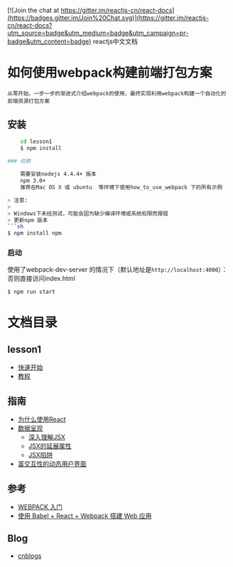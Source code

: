 [![Join the chat at https://gitter.im/reactjs-cn/react-docs](https://badges.gitter.im/Join%20Chat.svg)](https://gitter.im/reactjs-cn/react-docs?utm_source=badge&utm_medium=badge&utm_campaign=pr-badge&utm_content=badge)
reactjs中文文档

# 如何使用webpack构建前端打包方案 
	
	从零开始，一步一步的渐进式介绍webpack的使用，最终实现利用webpack构建一个自动化的前端资源打包方案

## 安装
```sh
	cd lesson1
	$ npm install

### 依赖
	
	需要安装nodejs 4.4.4+ 版本
	npm 3.0+
	推荐在Mac OS X 或 ubuntu  等环境下使用how_to_use_webpack 下的所有示例

> 注意:
>
> Windows下未经测试，可能会因为缺少编译环境或系统权限而报错
> 更新npm 版本
```sh
$ npm install npm 
```

### 启动

使用了webpack-dev-server 的情况下（默认地址是`http://localhost:4000`）：
否则直接访问index.html

```sh
$ npm run start
```
# 文档目录

## lesson1

* [快速开始](/zh/docs/getting-started.md)
* [教程](/zh/docs/tutorial.md)

## 指南

* [为什么使用React](/zh/docs/01-why-react.md)
* [数据呈现](/zh/docs/02-displaying-data.md)
    - [深入理解JSX](/zh/docs/02.1-jsx-in-depth.md)
    - [JSX的延展属性](/zh/docs/02.2-jsx-spread.md)
    - [JSX陷阱](/zh/docs/02.3-jsx-gotchas.md)
* [富交互性的动态用户界面](/zh/docs/03-interactivity-and-dynamic-uis.md)

## 参考

* [WEBPACK 入门](http://www.jianshu.com/p/cc1e6f2d6380)
* [使用 Babel + React + Webpack 搭建 Web 应用](http://www.tuicool.com/articles/yU73qay)

## Blog

* [cnblogs](http://www.cnblogs.com/afrog)